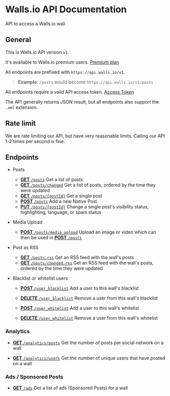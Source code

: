 Walls.io API Documentation
==========================

API to access a Walls.io wall

## General

This is Walls.io API version `v1`.

It's available to Walls.io premium users. [Premium plan](https://walls.io/features-and-pricing)

All endpoints are prefixed with `https://api.walls.io/v1`.
> **Example**: `/posts` would become `https://api.walls.io/v1/posts`

All endpoints require a valid API access token. [Access Token](Access_Token.md)

The API generally returns JSON result, but all endpoints also support the `.xml` extension.


## Rate limit

We are rate limiting our API, but have very reasonable limits.
Calling our API 1-2 times per second is fine.

## Endpoints
- Posts
  * [__GET__ `/posts`] Get a list of posts
  * [__GET__ `/posts/changed`] Get a list of posts, ordered by the time they were updated
  * [__GET__ `/posts/{postId}`] Get a single post
  * [__POST__ `/posts`] Add a new Native Post
  * [__PUT__ `/posts/{postId}`] Change a single post's visibility status, highlighting, language, or spam status

- Media Upload
  * [__POST__ `/posts/media_upload`] Upload an image or video which can then be used in [__POST__ `/posts`]

- Post as RSS
  * [__GET__ `/posts.rss`] Get an RSS feed with the wall's posts
  * [__GET__ `/posts/changed.rss`] Get an RSS feed with the wall's posts, ordered by the time they were updated

- Blacklist or whitelist users
  * [__POST__ `/user_blacklist`](endpoints/POST_user_blacklist.md)
    Add a user to this wall's blacklist

  * [__DELETE__ `/user_blacklist`](endpoints/DELETE_user_blacklist.md)
    Remove a user from this wall's blacklist

  * [__POST__ `/user_whitelist`](endpoints/POST_user_whitelist.md)
    Add a user to this wall's whitelist
    
  * [__DELETE__ `/user_whitelist`](endpoints/DELETE_user_whitelist.md)
    Remove a user from this wall's whitelist

### Analytics
  * [__GET__ `/analytics/posts`](endpoints/GET_analytics-posts.md)
    Get the number of posts per social network on a wall

  * [__GET__ `/analytics/users`](endpoints/GET_analytics-users.md)
    Get the number of unique users that have posted on a wall

### Ads / Sponsored Posts

  * [__GET__ `/ads`](endpoints/GET_ads.md)
    Get a list of ads (Sponsored Posts) for a wall

[__GET__ `/posts`]: endpoints/GET_posts.md
[__GET__ `/posts/changed`]: endpoints/GET_posts-changed.md
[__GET__ `/posts/{postId}`]: endpoints/GET_posts-postid.md
[__POST__ `/posts`]: endpoints/POST_posts.md
[__PUT__ `/posts/{postId}`]: endpoints/PUT_posts-postid.md

[__POST__ `/posts/media_upload`]: endpoints/POST_media_upload.md

[__GET__ `/posts.rss`]: endpoints/GET_posts.rss.md
[__GET__ `/posts/changed.rss`]: endpoints/GET_posts-changed.rss.md

